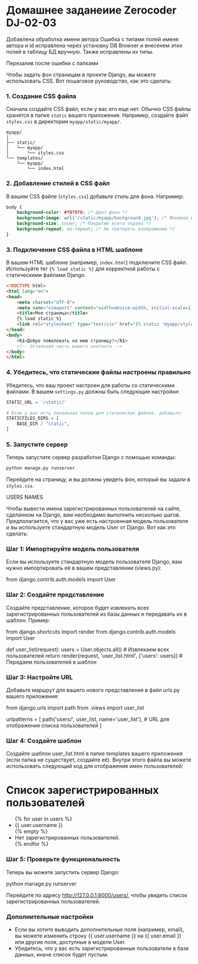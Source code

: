 # Домашнее заданеиие Zerocoder DJ-02-03
Добавлена обработка имени автора
Ошибка с типами полей именя автора и id исправлена через установку DB Browser и внесенем этих полей в таблицу БД вручную.
Также исправлены их типы.     



Перезалив после ошибки с папками


Чтобы задать фон страницам в проекте Django, вы можете использовать CSS. Вот пошаговое руководство, как это сделать:

### 1. Создание CSS файла

Сначала создайте CSS файл, если у вас его еще нет. Обычно CSS файлы хранятся в папке `static` вашего приложения. Например, создайте файл `styles.css` в директории `myapp/static/myapp/`.

```plaintext
myapp/
│
├── static/
│   └── myapp/
│       └── styles.css
└── templates/
    └── myapp/
        └── index.html
```

### 2. Добавление стилей в CSS файл

В вашем CSS файле (`styles.css`) добавьте стиль для фона. Например:

```css
body {
    background-color: #f0f0f0; /* Цвет фона */
    background-image: url('/static/myapp/background.jpg'); /* Фоновое изображение */
    background-size: cover; /* Покрытие всего экрана */
    background-repeat: no-repeat; /* Не повторять изображение */
}
```

### 3. Подключение CSS файла в HTML шаблоне

В вашем HTML шаблоне (например, `index.html`) подключите CSS файл. Используйте тег `{% load static %}` для корректной работы с статическими файлами Django.

```html
<!DOCTYPE html>
<html lang="en">
<head>
    <meta charset="UTF-8">
    <meta name="viewport" content="width=device-width, initial-scale=1.0">
    <title>Моя страница</title>
    {% load static %}
    <link rel="stylesheet" type="text/css" href="{% static 'myapp/styles.css' %}">
</head>
<body>
    <h1>Добро пожаловать на мою страницу!</h1>
    <!-- Остальная часть вашего контента -->
</body>
</html>
```

### 4. Убедитесь, что статические файлы настроены правильно

Убедитесь, что ваш проект настроен для работы со статическими файлами. В вашем `settings.py` должны быть следующие настройки:

```python
STATIC_URL = '/static/'

# Если у вас есть локальная папка для статических файлов, добавьте:
STATICFILES_DIRS = [
    BASE_DIR / "static",
]
```

### 5. Запустите сервер

Теперь запустите сервер разработки Django с помощью команды:

```bash
python manage.py runserver
```

Перейдите на страницу, и вы должны увидеть фон, который вы задали в `styles.css`.

USERS NAMES

Чтобы вывести имена зарегистрированных пользователей на сайте, сделанном на Django, вам необходимо выполнить несколько шагов. Предполагается, что у вас уже есть настроенная модель пользователя и вы используете стандартную модель User от Django. Вот как это сделать:

### Шаг 1: Импортируйте модель пользователя

Если вы используете стандартную модель пользователя Django, вам нужно импортировать её в вашем представлении (views.py):

from django.contrib.auth.models import User


### Шаг 2: Создайте представление

Создайте представление, которое будет извлекать всех зарегистрированных пользователей из базы данных и передавать их в шаблон. Пример:

from django.shortcuts import render
from django.contrib.auth.models import User

def user_list(request):
    users = User.objects.all()  # Извлекаем всех пользователей
    return render(request, 'user_list.html', {'users': users})  # Передаем пользователей в шаблон


### Шаг 3: Настройте URL

Добавьте маршрут для вашего нового представления в файл urls.py вашего приложения:

from django.urls import path
from .views import user_list

urlpatterns = [
    path('users/', user_list, name='user_list'),  # URL для отображения списка пользователей
]


### Шаг 4: Создайте шаблон

Создайте шаблон user_list.html в папке templates вашего приложения (если папка не существует, создайте её). Внутри этого файла вы можете использовать следующий код для отображения имен пользователей:

<!DOCTYPE html>
<html lang="en">
<head>
    <meta charset="UTF-8">
    <meta name="viewport" content="width=device-width, initial-scale=1.0">
    <title>Список пользователей</title>
</head>
<body>
    <h1>Список зарегистрированных пользователей</h1>
    <ul>
        {% for user in users %}
            <li>{{ user.username }}</li>  <!-- Выводим имя пользователя -->
        {% empty %}
            <li>Нет зарегистрированных пользователей.</li>
        {% endfor %}
    </ul>
</body>
</html>


### Шаг 5: Проверьте функциональность

Теперь вы можете запустить сервер Django:

python manage.py runserver


Перейдите по адресу http://127.0.0.1:8000/users/, чтобы увидеть список зарегистрированных пользователей.

### Дополнительные настройки

- Если вы хотите выводить дополнительные поля (например, email), вы можете изменить строку {{ user.username }} на {{ user.email }} или другие поля, доступные в модели User.
- Убедитесь, что у вас есть зарегистрированные пользователи в базе данных, иначе список будет пустым.


